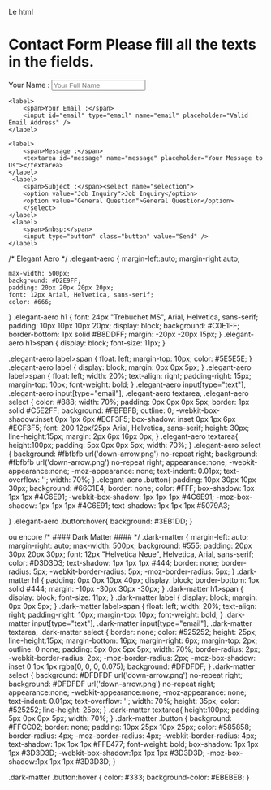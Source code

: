 Le html
<form action="" method="post" class="STYLE-NAME">
    <h1>Contact Form
        <span>Please fill all the texts in the fields.</span>
    </h1>
    <label>
        <span>Your Name :</span>
        <input id="name" type="text" name="name" placeholder="Your Full Name" />
    </label>
   
    <label>
        <span>Your Email :</span>
        <input id="email" type="email" name="email" placeholder="Valid Email Address" />
    </label>
   
    <label>
        <span>Message :</span>
        <textarea id="message" name="message" placeholder="Your Message to Us"></textarea>
    </label>
     <label>
        <span>Subject :</span><select name="selection">
        <option value="Job Inquiry">Job Inquiry</option>
        <option value="General Question">General Question</option>
        </select>
    </label>    
     <label>
        <span>&nbsp;</span>
        <input type="button" class="button" value="Send" />
    </label>    
</form>


/* Elegant Aero */
.elegant-aero {
    margin-left:auto;
    margin-right:auto;

    max-width: 500px;
    background: #D2E9FF;
    padding: 20px 20px 20px 20px;
    font: 12px Arial, Helvetica, sans-serif;
    color: #666;
}
.elegant-aero h1 {
    font: 24px "Trebuchet MS", Arial, Helvetica, sans-serif;
    padding: 10px 10px 10px 20px;
    display: block;
    background: #C0E1FF;
    border-bottom: 1px solid #B8DDFF;
    margin: -20px -20px 15px;
}
.elegant-aero h1>span {
    display: block;
    font-size: 11px;
}

.elegant-aero label>span {
    float: left;
    margin-top: 10px;
    color: #5E5E5E;
}
.elegant-aero label {
    display: block;
    margin: 0px 0px 5px;
}
.elegant-aero label>span {
    float: left;
    width: 20%;
    text-align: right;
    padding-right: 15px;
    margin-top: 10px;
    font-weight: bold;
}
.elegant-aero input[type="text"], .elegant-aero input[type="email"], .elegant-aero textarea, .elegant-aero select {
    color: #888;
    width: 70%;
    padding: 0px 0px 0px 5px;
    border: 1px solid #C5E2FF;
    background: #FBFBFB;
    outline: 0;
    -webkit-box-shadow:inset 0px 1px 6px #ECF3F5;
    box-shadow: inset 0px 1px 6px #ECF3F5;
    font: 200 12px/25px Arial, Helvetica, sans-serif;
    height: 30px;
    line-height:15px;
    margin: 2px 6px 16px 0px;
}
.elegant-aero textarea{
    height:100px;
    padding: 5px 0px 0px 5px;
    width: 70%;
}
.elegant-aero select {
    background: #fbfbfb url('down-arrow.png') no-repeat right;
    background: #fbfbfb url('down-arrow.png') no-repeat right;
   appearance:none;
    -webkit-appearance:none;
   -moz-appearance: none;
    text-indent: 0.01px;
    text-overflow: '';
    width: 70%;
}
.elegant-aero .button{
    padding: 10px 30px 10px 30px;
    background: #66C1E4;
    border: none;
    color: #FFF;
    box-shadow: 1px 1px 1px #4C6E91;
    -webkit-box-shadow: 1px 1px 1px #4C6E91;
    -moz-box-shadow: 1px 1px 1px #4C6E91;
    text-shadow: 1px 1px 1px #5079A3;
   
}
.elegant-aero .button:hover{
    background: #3EB1DD;
}

ou encore 
/* #### Dark Matter #### */
.dark-matter {
    margin-left: auto;
    margin-right: auto;
    max-width: 500px;
    background: #555;
    padding: 20px 30px 20px 30px;
    font: 12px "Helvetica Neue", Helvetica, Arial, sans-serif;
    color: #D3D3D3;
    text-shadow: 1px 1px 1px #444;
    border: none;
    border-radius: 5px;
    -webkit-border-radius: 5px;
    -moz-border-radius: 5px;
}
.dark-matter h1 {
    padding: 0px 0px 10px 40px;
    display: block;
    border-bottom: 1px solid #444;
    margin: -10px -30px 30px -30px;
}
.dark-matter h1>span {
    display: block;
    font-size: 11px;
}
.dark-matter label {
    display: block;
    margin: 0px 0px 5px;
}
.dark-matter label>span {
    float: left;
    width: 20%;
    text-align: right;
    padding-right: 10px;
    margin-top: 10px;
    font-weight: bold;
}
.dark-matter input[type="text"], .dark-matter input[type="email"], .dark-matter textarea, .dark-matter select {
    border: none;
    color: #525252;
    height: 25px;
    line-height:15px;
    margin-bottom: 16px;
    margin-right: 6px;
    margin-top: 2px;
    outline: 0 none;
    padding: 5px 0px 5px 5px;
    width: 70%;
    border-radius: 2px;
    -webkit-border-radius: 2px;
    -moz-border-radius: 2px;
    -moz-box-shadow: inset 0 1px 1px rgba(0, 0, 0, 0.075);
    background: #DFDFDF;
}
.dark-matter select {
    background: #DFDFDF url('down-arrow.png') no-repeat right;
    background: #DFDFDF url('down-arrow.png') no-repeat right;
    appearance:none;
    -webkit-appearance:none;
    -moz-appearance: none;
    text-indent: 0.01px;
    text-overflow: '';
    width: 70%;
    height: 35px;
    color: #525252;
    line-height: 25px;
}
.dark-matter textarea{
    height:100px;
    padding: 5px 0px 0px 5px;
    width: 70%;
}
.dark-matter .button {
    background: #FFCC02;
    border: none;
    padding: 10px 25px 10px 25px;
    color: #585858;
    border-radius: 4px;
    -moz-border-radius: 4px;
    -webkit-border-radius: 4px;
    text-shadow: 1px 1px 1px #FFE477;
    font-weight: bold;
    box-shadow: 1px 1px 1px #3D3D3D;
    -webkit-box-shadow:1px 1px 1px #3D3D3D;
    -moz-box-shadow:1px 1px 1px #3D3D3D;
}

.dark-matter .button:hover {
    color: #333;
    background-color: #EBEBEB;
}
